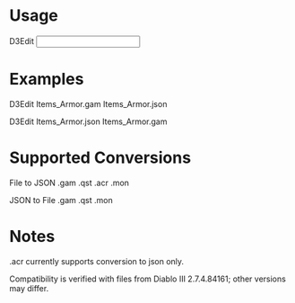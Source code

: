 # Usage
D3Edit <input file> <output file>

# Examples
D3Edit Items_Armor.gam Items_Armor.json

D3Edit Items_Armor.json Items_Armor.gam

# Supported Conversions

File to JSON
.gam
.qst
.acr
.mon

JSON to File
.gam
.qst
.mon

# Notes
.acr currently supports conversion to json only.

Compatibility is verified with files from Diablo III 2.7.4.84161; other versions may differ.
